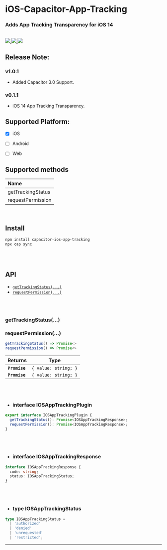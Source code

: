 # iOS-Capacitor-App-Tracking
### Adds App Tracking Transparency for iOS 14

<br/>

<!-- Badges -->
<a href="https://npmjs.com/package/capacitor-ios-app-tracking">
  <img src="https://badgen.net/npm/v/capacitor-ios-app-tracking">
</a>
<a href="https://npmjs.com/package/capacitor-ios-app-tracking">
  <img src="https://badgen.net/npm/dt/capacitor-ios-app-tracking">
</a>
<a href="https://npmjs.com/package/capacitor-ios-app-tracking">
  <img src="https://badgen.net/npm/license/capacitor-ios-app-tracking">
</a>

## Release Note:

### v1.0.1
- Added Capacitor 3.0 Support.
### v0.1.1
- iOS 14 App Tracking Transparency.

## Supported Platform:
- [x] iOS
- [ ] Android
- [ ] Web


## Supported methods
| Name              |
| :---------------- |
| getTrackingStatus |
| requestPermission |  

<br/>


## Install

```bash
npm install capacitor-ios-app-tracking
npx cap sync
```
<br/>
<br/>

## API

<docgen-index>

- [`getTrackingStatus(...)`](#getTrackingStatus)
- [`requestPermission(...)`](#requestPermission)

</docgen-index>

<docgen-api>
<!--Update the source file JSDoc comments and rerun docgen to update the docs below-->
<br/>
<br/>

### getTrackingStatus(...)

### requestPermission(...)

```typescript
getTrackingStatus() => Promise<>
requestPermission() => Promise<>
```


| Returns       | Type                            |
| ------------- | ------------------------------- |
| **`Promise`** | <code>{ value: string; }</code> |
| **`Promise`** | <code>{ value: string; }</code> |


<br/>
<br/>

- ### interface IOSAppTrackingPlugin
```typescript
export interface IOSAppTrackingPlugin {
  getTrackingStatus(): Promise<IOSAppTrackingResponse>;
  requestPermission(): Promise<IOSAppTrackingResponse>;
}
```
<br/>
<br/>

- ### interface IOSAppTrackingResponse
```typescript
interface IOSAppTrackingResponse {
  code: string;
  status: IOSAppTrackingStatus;
}
```
<br/>
<br/>

- ### type IOSAppTrackingStatus
```typescript
type IOSAppTrackingStatus =
  | 'authorized'
  | 'denied'
  | 'unrequested'
  | 'restricted';
```


---

</docgen-api>
